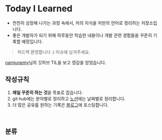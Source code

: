 # Today I Learned

- 천천히 성장해 나가는 과정 속에서, 저의 지식을 저만의 언어로 정리하는 저장소입니다.
- 좋은 개발자가 되기 위해 하루동안 학습한 내용이나 개발 관련 경험들을 꾸준히 기록할 예정입니다.

> 피드백 환영합니다 :) 이슈에 남겨주세요.
> 

[namjunemy](https://github.com/namjunemy/TIL)님의 깃허브 TIL을 보고 영감을 얻었습니다.

## 작성규칙

1. **매일 꾸준히 하는 것**을 목표로 잡습니다.
2. git hub에는 분야별로 정리하고 [노션](https://juniper-ozraraptor-ff3.notion.site/892cb339cfce43df88ab00f523a6d976?v=07795f94b7394efe9cc5c8389e9e3045)에는 날짜별로 정리합니다.
3. 더 많은 공유를 원하는 기록은 [블로그](https://rei050r.tistory.com/)에 포스팅합니다.

<br>

## 분류
